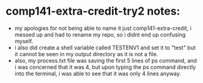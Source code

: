 # comp141-extra-credit-try2 notes:
- my apologies for not being able to name it just comp141-extra-credit, i messed up and had to rename my repo, so i didnt end up confusing myself. 
- i also did create a shell variable called TESTENV1 and set it to "test" but it cannot be seen in my output directory as it is not a file. 
- also, my process.txt file was saving the first 5 lines of ps command, and i was concerned that it was 4, but upon typing the ps command directly into the terminal, i was able to see that it was only 4 lines anyway. 
